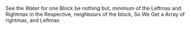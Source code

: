 See the Water for one Block be nothing but, minimum of the Leftmax and Rightmax in the Respective, neighbours of the block, So We Get a Array of rightmax, and Leftmax